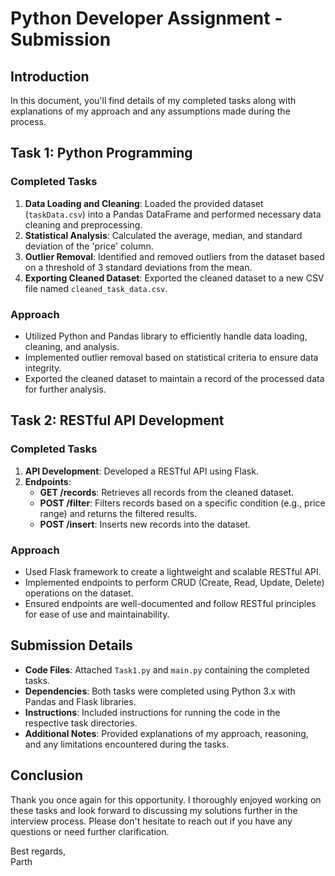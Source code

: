 # Python Developer Assignment - Submission

## Introduction
In this document, you'll find details of my completed tasks along with explanations of my approach and any assumptions made during the process.

## Task 1: Python Programming

### Completed Tasks
1. **Data Loading and Cleaning**: Loaded the provided dataset (`taskData.csv`) into a Pandas DataFrame and performed necessary data cleaning and preprocessing.
2. **Statistical Analysis**: Calculated the average, median, and standard deviation of the 'price' column.
3. **Outlier Removal**: Identified and removed outliers from the dataset based on a threshold of 3 standard deviations from the mean.
4. **Exporting Cleaned Dataset**: Exported the cleaned dataset to a new CSV file named `cleaned_task_data.csv`.

### Approach
- Utilized Python and Pandas library to efficiently handle data loading, cleaning, and analysis.
- Implemented outlier removal based on statistical criteria to ensure data integrity.
- Exported the cleaned dataset to maintain a record of the processed data for further analysis.

## Task 2: RESTful API Development

### Completed Tasks
1. **API Development**: Developed a RESTful API using Flask.
2. **Endpoints**:
   - **GET /records**: Retrieves all records from the cleaned dataset.
   - **POST /filter**: Filters records based on a specific condition (e.g., price range) and returns the filtered results.
   - **POST /insert**: Inserts new records into the dataset.

### Approach
- Used Flask framework to create a lightweight and scalable RESTful API.
- Implemented endpoints to perform CRUD (Create, Read, Update, Delete) operations on the dataset.
- Ensured endpoints are well-documented and follow RESTful principles for ease of use and maintainability.

## Submission Details
- **Code Files**: Attached `Task1.py` and `main.py` containing the completed tasks.
- **Dependencies**: Both tasks were completed using Python 3.x with Pandas and Flask libraries.
- **Instructions**: Included instructions for running the code in the respective task directories.
- **Additional Notes**: Provided explanations of my approach, reasoning, and any limitations encountered during the tasks.

## Conclusion
Thank you once again for this opportunity. I thoroughly enjoyed working on these tasks and look forward to discussing my solutions further in the interview process. Please don't hesitate to reach out if you have any questions or need further clarification.

Best regards,  
Parth

